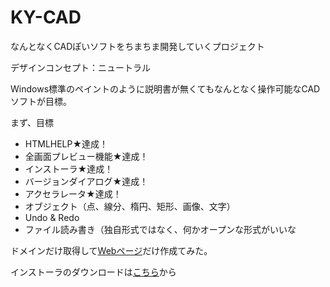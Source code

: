 # KY-CAD
なんとなくCADぽいソフトをちまちま開発していくプロジェクト

デザインコンセプト：ニュートラル

Windows標準のペイントのように説明書が無くてもなんとなく操作可能なCADソフトが目標。

まず、目標

- HTMLHELP★達成！
- 全画面プレビュー機能★達成！
- インストーラ★達成！
- バージョンダイアログ★達成！
- アクセラレータ★達成！
- オブジェクト（点、線分、楕円、矩形、画像、文字）
- Undo & Redo
- ファイル読み書き（独自形式ではなく、何かオープンな形式がいいな

ドメインだけ取得して[Webページ](https://ky-cad.com/)だけ作成てみた。

インストーラのダウンロードは[こちら](https://github.com/kenjinote/KY-CAD/releases/latest)から
